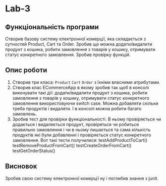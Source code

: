 # Lab-3
## Функціональність програми
Створив базову систему електронної комерції, яка складається з сутностей Product, Cart та Order. Зробив що можна додати/видалити продукт з кошика, робити замовлення з товарів у кошику, отримувати статус конкретного замовлення.
Зробив провірку функцій.
## Опис роботи
1. Створив  три класа: `Product` `Cart` `Order` з їхніми власними атрибутами.
2. Створив клас ECommerceApp в якому зробив так щоб в консолі виконувати такі дії: додати/видалити продукт з кошика, робити замовлення з товарів у кошику, отримувати статус конкретного замовлення використовуючи switch case.
Можна добавляти скільки треба продуктів і видаляти. І в консолі можна робити багато замовлень.
3. Зробив тест для провірки функціональності.
В ньому провіряється чи додається і видаляється продукт, провіряться чи робиться правильно замовлення і чи в ньому лишається та сама кількість продуктів які були добавленні і провіряється статус конкретного замовлення.
Вот такі тести получилися:
testAddProductToCart()
testRemoveProductFromCart()
testCreateOrderFromCart()
testGetOrderStatus()
## Висновок
Зробив свою систему електронної комерції ну і поглибив знання з junit.
